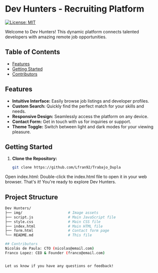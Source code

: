 # Dev Hunters - Recruiting Platform

[![License: MIT](https://img.shields.io/badge/License-MIT-yellow.svg)](https://opensource.org/licenses/MIT)

Welcome to Dev Hunters! This dynamic platform connects talented developers with amazing remote job opportunities.

## Table of Contents

- [Features](#features)
- [Getting Started](#getting-started)
- [Contributors](#contributors)

## Features

- **Intuitive Interface:** Easily browse job listings and developer profiles.
- **Custom Search:** Quickly find the perfect match for your skills and needs.
- **Responsive Design:** Seamlessly access the platform on any device.
- **Contact Form:** Get in touch with us for inquiries or support.
- **Theme Toggle:** Switch between light and dark modes for your viewing pleasure.

## Getting Started

1. **Clone the Repository:**
   ```bash
   git clone https://github.com/Lfran92/Trabajo_Dupla
Open index.html:
Double-click the index.html file to open it in your web browser.
That's it! You're ready to explore Dev Hunters.

## Project Structure
   ```bash
Dev Hunters/
├── img/                     # Image assets
├── script.js                # Main JavaScript file
├── style.css                # Main CSS file
├── index.html               # Main HTML file
├── form.html                # Contact form page
└── README.md                # This file

## Contributors
Nicolás de Paula: CTO (nicolas@email.com)
Franco Lopez: CEO & Founder (franco@email.com)


Let us know if you have any questions or feedback!
